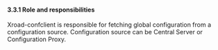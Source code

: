 #### 3.3.1 Role and responsibilities

Xroad-confclient is responsible for fetching global configuration from a configuration source. Configuration source can be Central Server or Configuration Proxy.